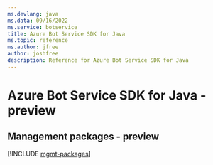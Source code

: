 ```yaml
---
ms.devlang: java
ms.data: 09/16/2022
ms.service: botservice
title: Azure Bot Service SDK for Java
ms.topic: reference
ms.author: jfree
author: joshfree
description: Reference for Azure Bot Service SDK for Java
---
```

# Azure Bot Service SDK for Java - preview

## Management packages - preview
[!INCLUDE [mgmt-packages](bot-service-mgmt-index.md)]